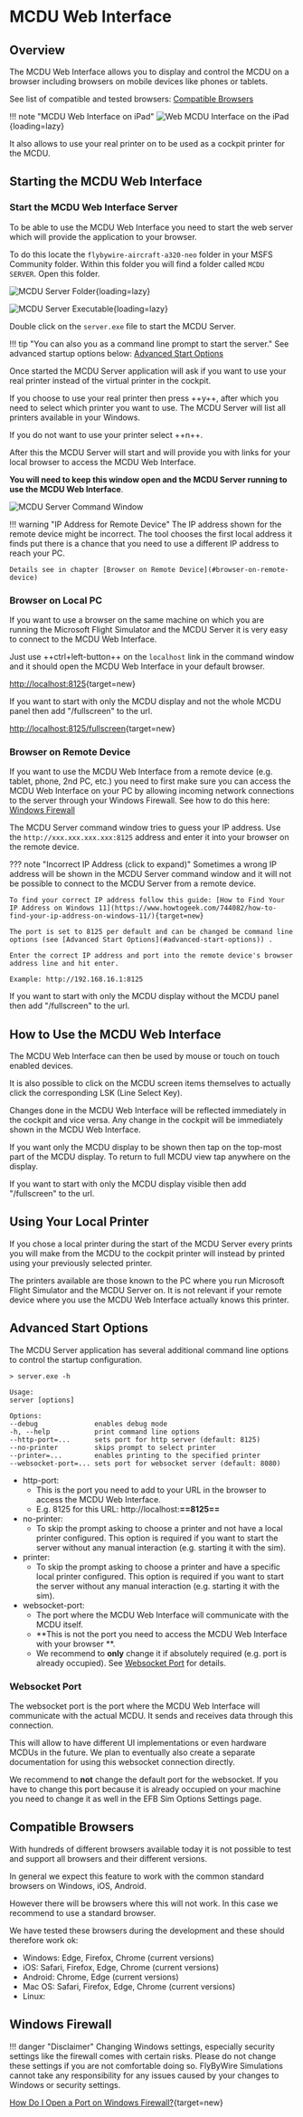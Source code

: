 # MCDU Web Interface

## Overview

The MCDU Web Interface allows you to display and control the MCDU on a browser including browsers on mobile devices like phones or tablets.

See list of compatible and tested browsers: [Compatible Browsers](#compatible-browsers)

!!! note "MCDU Web Interface on iPad"
    ![Web MCDU Interface on the iPad](../assets/mcdu-server/web-mcdu-ipad.png "Web MCDU Interface on the iPad"){loading=lazy}

It also allows to use your real printer on to be used as a cockpit printer for the MCDU.

## Starting the MCDU Web Interface

### Start the MCDU Web Interface Server

To be able to use the MCDU Web Interface you need to start the web server which will provide the application to your browser.

To do this locate the `flybywire-aircraft-a320-neo` folder in your MSFS Community folder. Within this folder you will find a folder called `MCDU SERVER`. Open this folder.

![MCDU Server Folder](../assets/mcdu-server/mcdu-server-folder.png "MCDU Server Folder"){loading=lazy}

![MCDU Server Executable](../assets/mcdu-server/mcdr-server.exe.png "MCDU Server Executable"){loading=lazy}

Double click on the `server.exe` file to start the MCDU Server.

!!! tip "You can also you as a command line prompt to start the server."
    See advanced startup options below: [Advanced Start Options](#advanced-start-options)

Once started the MCDU Server application will ask if you want to use your real printer instead of the virtual printer in the cockpit.

If you choose to use your real printer then press ++y++, after which you need to select which printer you want to use. The MCDU Server will list all printers available in your Windows.

If you do not want to use your printer select ++n++.

After this the MCDU Server will start and will provide you with links for your local browser to access the MCDU Web Interface.

**You will need to keep this window open and the MCDU Server running to use the MCDU Web Interface**.

![MCDU Server Command Window](../assets/mcdu-server/mcdu-server-cmd-window.png "MCDU Server Command Window")

!!! warning "IP Address for Remote Device"
    The IP address shown for the remote device might be incorrect. The tool chooses the first local address it finds put there is a chance that you need to use a different IP address to reach your PC.

    Details see in chapter [Browser on Remote Device](#browser-on-remote-device)

### Browser on Local PC

If you want to use a browser on the same machine on which you are running the Microsoft Flight Simulator and the MCDU Server it is very easy to connect to the MCDU Web Interface.

Just use ++ctrl+left-button++ on the `localhost` link in the command window and it should open the MCDU Web Interface in your default browser.

[http://localhost:8125](http://localhost:8125){target=new}

If you want to start with only the MCDU display and not the whole MCDU panel then add "/fullscreen" to the url.

[http://localhost:8125/fullscreen](http://localhost:8125/fullscreen){target=new}

### Browser on Remote Device

If you want to use the MCDU Web Interface from a remote device (e.g. tablet, phone, 2nd PC, etc.) you need to first make sure you can access the MCDU Web Interface on your PC by allowing incoming network connections to the server through your Windows Firewall. See how to do this here: [Windows Firewall](#windows-firewall)

The MCDU Server command window tries to guess your IP address. Use the `http://xxx.xxx.xxx.xxx:8125` address and enter it into your browser on the remote device.

??? note "Incorrect IP Address (click to expand)"
    Sometimes a wrong IP address will be shown in the MCDU Server command window and it will not be possible to connect to the MCDU Server from a remote device.

    To find your correct IP address follow this guide: [How to Find Your IP Address on Windows 11](https://www.howtogeek.com/744082/how-to-find-your-ip-address-on-windows-11/){target=new}

    The port is set to 8125 per default and can be changed be command line options (see [Advanced Start Options](#advanced-start-options)) .

    Enter the correct IP address and port into the remote device's browser address line and hit enter.

    Example: http://192.168.16.1:8125

If you want to start with only the MCDU display without the MCDU panel then add "/fullscreen" to the url.

## How to Use the MCDU Web Interface

The MCDU Web Interface can then be used by mouse or touch on touch enabled devices.

It is also possible to click on the MCDU screen items themselves to actually click the corresponding LSK (Line Select Key).

Changes done in the MCDU Web Interface will be reflected immediately in the cockpit and vice versa. Any change in the cockpit will be immediately shown in the MCDU Web Interface.

If you want only the MCDU display to be shown then tap on the top-most part of the MCDU display. To return to full MCDU view tap anywhere on the display.

If you want to start with only the MCDU display visible then add "/fullscreen" to the url.

## Using Your Local Printer

If you chose a local printer during the start of the MCDU Server every prints you will make from the MCDU to the cockpit printer will instead by printed using your previously selected printer.

The printers available are those known to the PC where you run Microsoft Flight Simulator and the MCDU Server on. It is not relevant if your remote device where you use the MCDU Web Interface actually knows this printer.


## Advanced Start Options

The MCDU Server application has several additional command line options to control the startup configuration.

```
> server.exe -h

Usage:
server [options]

Options:
--debug              enables debug mode
-h, --help           print command line options
--http-port=...      sets port for http server (default: 8125)
--no-printer         skips prompt to select printer
--printer=...        enables printing to the specified printer
--websocket-port=... sets port for websocket server (default: 8080)
```

- http-port:
    - This is the port you need to add to your URL in the browser to access the MCDU Web Interface.
    - E.g. 8125 for this URL: http://localhost:**==8125==**
- no-printer:
    - To skip the prompt asking to choose a printer and not have a local printer configured. This option is required if you want to start the server without any manual interaction (e.g. starting it with the sim).
- printer:
    - To skip the prompt asking to choose a printer and have a specific local printer configured. This option is required if you want to start the server without any manual interaction (e.g. starting it with the sim).
- websocket-port:
    - The port where the MCDU Web Interface will communicate with the MCDU itself.
    - **This is not the port you need to access the MCDU Web Interface with your browser **.
    - We recommend to **only** change it if absolutely required (e.g. port is already occupied). See [Websocket Port](#websocket-port) for details.

### Websocket Port

The websocket port is the port where the MCDU Web Interface will communicate with the actual MCDU. It sends and receives data through this connection.

This will allow to have different UI implementations or even hardware MCDUs in the future. We plan to eventually also create a separate documentation for using this websocket connection directly.

We recommend to **not** change the default port for the websocket. If you have to change this port because it is already occupied on your machine you need to change it as well in the EFB Sim Options Settings page.

## Compatible Browsers

With hundreds of different browsers available today it is not possible to test and support all browsers and their different versions.

In general we expect this feature to work with the common standard browsers on Windows, iOS, Android.

However there will be browsers where this will not work. In this case we recommend to use a standard browser.

We have tested these browsers during the development and these should therefore work ok:

- Windows: Edge, Firefox, Chrome (current versions)
- iOS: Safari, Firefox, Edge, Chrome (current versions)
- Android: Chrome, Edge (current versions)
- Mac OS: Safari, Firefox, Edge, Chrome (current versions)
- Linux:


## Windows Firewall

!!! danger "Disclaimer"
    Changing Windows settings, especially security settings like the firewall comes with certain risks. Please do not change these settings if you are not comfortable doing so. FlyByWire Simulations cannot take any responsibility for any issues caused by your changes to Windows or security settings.

[How Do I Open a Port on Windows Firewall?](https://www.howtogeek.com/394735/how-do-i-open-a-port-on-windows-firewall/){target=new}


